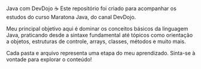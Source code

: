 Java com DevDojo ☕
Este repositório foi criado para acompanhar os estudos do curso Maratona Java, do canal DevDojo.

Meu principal objetivo aqui é dominar os conceitos básicos da linguagem Java, praticando desde a sintaxe fundamental até tópicos como orientação a objetos, estruturas de controle, arrays, classes, métodos e muito mais.

Cada pasta e arquivo representa uma etapa do meu aprendizado. Sinta-se à vontade para explorar o conteúdo!
